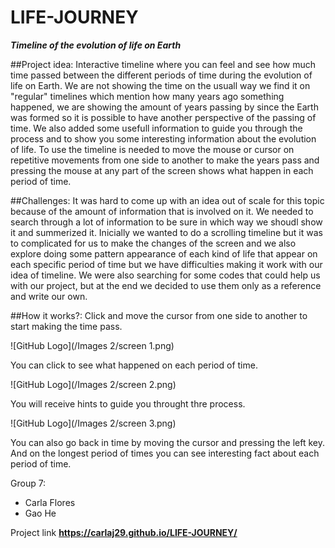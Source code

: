 # LIFE-JOURNEY
**_Timeline of the evolution of life on Earth_**

##Project idea:
Interactive timeline where you can feel and see how much time passed between the different periods of time during the evolution of life on Earth. We are not showing the time on the usuall way we find it on "regular" timelines which mention how many years ago something happened, we are showing the amount of years passing by since the Earth was formed so it is possible to have another perspective of the passing of time. We also added some usefull information to guide you through the process and to show you some interesting information about the evolution of life. To use the timeline is needed to move the mouse or cursor on repetitive movements from one side to another to make the years pass and pressing the mouse at any part of the screen shows what happen in each period of time.

##Challenges:
It was hard to come up with an idea out of scale for this topic because of the amount of information that is involved on it. We needed to search through a lot of information to be sure in which way we shoudl show it and summerized it. Inicially we wanted to do a scrolling timeline but it was to complicated for us to make the changes of the screen and we also explore doing some pattern appearance of each kind of life that appear on each specific period of time but we have difficulties making it work with our idea of timeline. We were also searching for some codes that could help us with our project, but at the end we decided to use them only as a reference and write our own.


##How it works?:
Click and move the cursor from one side to another to start making the time pass. 

![GitHub Logo](/Images 2/screen 1.png)

You can click to see what happened on each period of time.

![GitHub Logo](/Images 2/screen 2.png)

You will receive hints to guide you throught thre process.

![GitHub Logo](/Images 2/screen 3.png)

You can also go back in time by moving the cursor and pressing the left key. And on the longest period of times you can see interesting fact about each period of time.




Group 7:

* Carla Flores
* Gao He

Project link
**https://carlaj29.github.io/LIFE-JOURNEY/**
